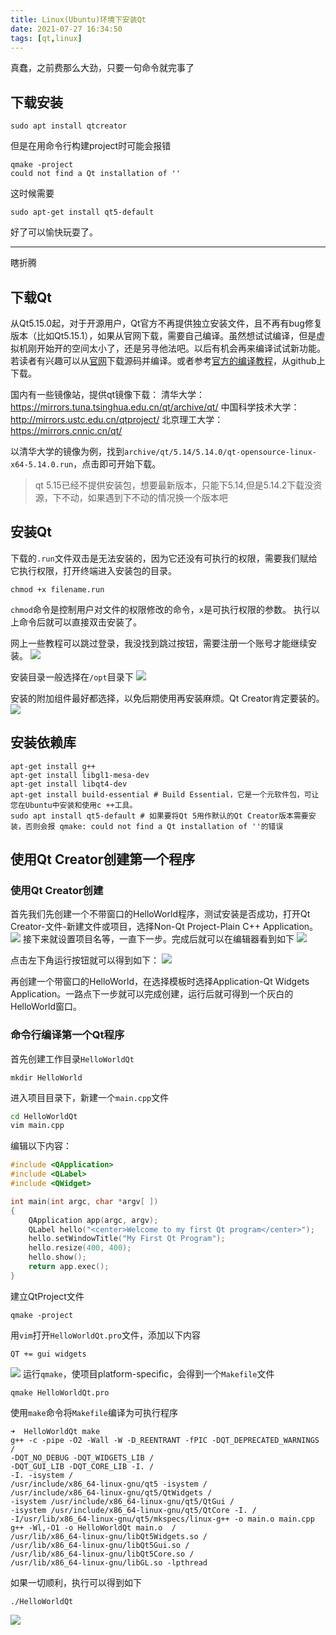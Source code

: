 ```yaml
---
title: Linux(Ubuntu)环境下安装Qt
date: 2021-07-27 16:34:50
tags: [qt,linux]
---
```


真蠢，之前费那么大劲，只要一句命令就完事了
## 下载安装
```
sudo apt install qtcreator
```
但是在用命令行构建project时可能会报错
```
qmake -project
could not find a Qt installation of ''
```
这时候需要
```
sudo apt-get install qt5-default 
```
好了可以愉快玩耍了。



---
瞎折腾
## 下载Qt
从Qt5.15.0起，对于开源用户，Qt官方不再提供独立安装文件，且不再有bug修复版本（比如Qt5.15.1），如果从官网下载，需要自己编译。虽然想试试编译，但是虚拟机刚开始开的空间太小了，还是另寻他法吧。以后有机会再来编译试试新功能。若读者有兴趣可以从[官网](https://download.qt.io/archive/qt/)下载源码并编译。或者参考[官方的编译教程](https://wiki.qt.io/Building_Qt_5_from_Git#Getting_the_source_code)，从github上下载。

国内有一些镜像站，提供qt镜像下载：
清华大学：https://mirrors.tuna.tsinghua.edu.cn/qt/archive/qt/
中国科学技术大学：http://mirrors.ustc.edu.cn/qtproject/
北京理工大学：https://mirrors.cnnic.cn/qt/

以清华大学的镜像为例，找到`archive/qt/5.14/5.14.0/qt-opensource-linux-x64-5.14.0.run`，点击即可开始下载。
>qt 5.15已经不提供安装包，想要最新版本，只能下5.14,但是5.14.2下载没资源，下不动，如果遇到下不动的情况换一个版本吧

## 安装Qt
下载的`.run`文件双击是无法安装的，因为它还没有可执行的权限，需要我们赋给它执行权限，打开终端进入安装包的目录。
```
chmod +x filename.run
```
`chmod`命令是控制用户对文件的权限修改的命令，`x`是可执行权限的参数。
执行以上命令后就可以直接双击安装了。

网上一些教程可以跳过登录，我没找到跳过按钮，需要注册一个账号才能继续安装。
![](https://gitee.com/dominic_z/markdown_picbed/raw/master/img/20210728092743.png)

安装目录一般选择在`/opt`目录下
![](https://gitee.com/dominic_z/markdown_picbed/raw/master/img/20210728092813.png)

安装的附加组件最好都选择，以免后期使用再安装麻烦。Qt Creator肯定要装的。
![](https://gitee.com/dominic_z/markdown_picbed/raw/master/img/20210728093014.png)

## 安装依赖库
```
apt-get install g++
apt-get install libgl1-mesa-dev
apt-get install libqt4-dev
apt-get install build-essential # Build Essential，它是一个元软件包，可让您在Ubuntu中安装和使用c ++工具。
sudo apt install qt5-default # 如果要将Qt 5用作默认的Qt Creator版本需要安装，否则会报 qmake: could not find a Qt installation of ''的错误
```

## 使用Qt Creator创建第一个程序
### 使用Qt Creator创建
首先我们先创建一个不带窗口的HelloWorld程序，测试安装是否成功，打开Qt Creator-文件-新建文件或项目，选择Non-Qt Project-Plain C++ Application。
![](https://gitee.com/dominic_z/markdown_picbed/raw/master/img/20210728102920.png)
接下来就设置项目名等，一直下一步。完成后就可以在编辑器看到如下
![](https://gitee.com/dominic_z/markdown_picbed/raw/master/img/20210728103424.png)

点击左下角运行按钮就可以得到如下：
![](https://gitee.com/dominic_z/markdown_picbed/raw/master/img/20210728103540.png)

再创建一个带窗口的HelloWorld，在选择模板时选择Application-Qt Widgets Application。一路点下一步就可以完成创建，运行后就可得到一个灰白的HelloWorld窗口。

### 命令行编译第一个Qt程序
首先创建工作目录`HelloWorldQt`
```
mkdir HelloWorld
```
进入项目目录下，新建一个`main.cpp`文件
```bash
cd HelloWorldQt
vim main.cpp
```
编辑以下内容：
```c++
#include <QApplication>
#include <QLabel>
#include <QWidget>

int main(int argc, char *argv[ ])
{
    QApplication app(argc, argv);
    QLabel hello("<center>Welcome to my first Qt program</center>");
    hello.setWindowTitle("My First Qt Program");
    hello.resize(400, 400);
    hello.show();
    return app.exec();
}
```
建立QtProject文件
```
qmake -project
```
用`vim`打开`HelloWorldQt.pro`文件，添加以下内容
```
QT += gui widgets
```
![](https://gitee.com/dominic_z/markdown_picbed/raw/master/img/20210730095602.png)
运行`qmake`，使项目platform-specific，会得到一个`Makefile`文件
```
qmake HelloWorldQt.pro 
```
使用`make`命令将`Makefile`编译为可执行程序
```
➜  HelloWorldQt make
g++ -c -pipe -O2 -Wall -W -D_REENTRANT -fPIC -DQT_DEPRECATED_WARNINGS / 
-DQT_NO_DEBUG -DQT_WIDGETS_LIB /
-DQT_GUI_LIB -DQT_CORE_LIB -I. / 
-I. -isystem / 
/usr/include/x86_64-linux-gnu/qt5 -isystem / 
/usr/include/x86_64-linux-gnu/qt5/QtWidgets /
-isystem /usr/include/x86_64-linux-gnu/qt5/QtGui /
-isystem /usr/include/x86_64-linux-gnu/qt5/QtCore -I. /
-I/usr/lib/x86_64-linux-gnu/qt5/mkspecs/linux-g++ -o main.o main.cpp
g++ -Wl,-O1 -o HelloWorldQt main.o  /
/usr/lib/x86_64-linux-gnu/libQt5Widgets.so /
/usr/lib/x86_64-linux-gnu/libQt5Gui.so / 
/usr/lib/x86_64-linux-gnu/libQt5Core.so /
/usr/lib/x86_64-linux-gnu/libGL.so -lpthread 
```
如果一切顺利，执行可以得到如下
```
./HelloWorldQt 
```
![](https://gitee.com/dominic_z/markdown_picbed/raw/master/img/20210728112155.png)